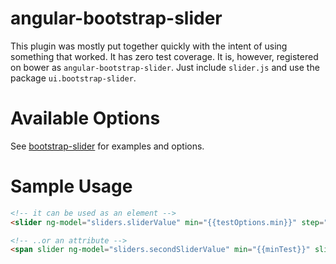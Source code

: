 angular-bootstrap-slider
========================

This plugin was mostly put together quickly with the intent of using something that worked. It has zero test coverage. It is, however, registered on bower as `angular-bootstrap-slider`. Just include `slider.js` and use the package `ui.bootstrap-slider`.

Available Options
=================
See [bootstrap-slider](https://github.com/seiyria/bootstrap-slider) for examples and options.

Sample Usage
============
```html
<!-- it can be used as an element -->
<slider ng-model="sliders.sliderValue" min="{{testOptions.min}}" step="{{testOptions.step}}" max="{{testOptions.max}}" value="{{testOptions.value}}"></slider>

<!-- ..or an attribute -->
<span slider ng-model="sliders.secondSliderValue" min="{{minTest}}" slider-id="{{idTest}}"></span>
```
